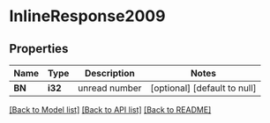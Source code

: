 # InlineResponse2009

## Properties
Name | Type | Description | Notes
------------ | ------------- | ------------- | -------------
**BN** | **i32** | unread number | [optional] [default to null]

[[Back to Model list]](../README.md#documentation-for-models) [[Back to API list]](../README.md#documentation-for-api-endpoints) [[Back to README]](../README.md)



